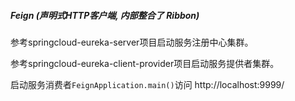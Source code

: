 ##### Feign (声明式HTTP客户端, 内部整合了 Ribbon)

参考springcloud-eureka-server项目启动服务注册中心集群。

参考springcloud-eureka-client-provider项目启动服务提供者集群。

启动服务消费者`FeignApplication.main()`访问 http://localhost:9999/